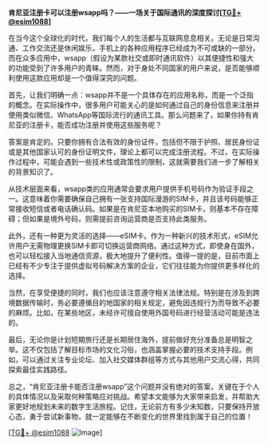 **肯尼亚注册卡可以注册wsapp吗？——一场关于国际通讯的深度探讨[[TG💪+ @esim1088](https://t.me/s/esim1088)]**

在当今这个全球化的时代，我们每个人的生活都与互联网息息相关。无论是日常沟通、工作交流还是休闲娱乐，手机上的各种应用程序已经成为不可或缺的一部分。而在众多应用中，wsapp（假设为某款社交或即时通讯软件）以其便捷性和强大的功能受到了许多用户的青睐。然而，对于身处不同国家的用户来说，是否能够顺利使用这款应用却是一个值得深究的问题。

首先，让我们明确一点：wsapp并不是一个具体存在的应用名称，而是一个泛指的概念。在实际操作中，很多用户可能关心的是如何通过自己的身份信息来注册并使用类似微信、WhatsApp等国际流行的通讯工具。那么问题来了，如果你持有肯尼亚的注册卡，能否成功注册并使用这些服务呢？

答案是肯定的。只要你拥有合法有效的身份证件，包括但不限于护照、居民身份证或是其他国家认可的身份证明文件，理论上都可以完成注册流程。不过，在实际操作过程中，可能会遇到一些技术性或政策性的限制，这就需要我们进一步了解相关的背景知识了。

从技术层面来看，wsapp类的应用通常会要求用户提供手机号码作为验证手段之一。这意味着你需要确保自己拥有一张支持国际漫游的SIM卡，并且该号码能够正常接收短信或者电话确认码。如果是在肯尼亚本地购买的SIM卡，则基本不存在障碍；但如果是境外号码，则需提前咨询运营商是否支持此类服务。

此外，还有一种更为灵活的选择——eSIM卡。作为一种新兴的技术形式，eSIM允许用户无需物理更换SIM卡即可切换运营商网络。通过这种方式，即使身在国外，也可以轻松接入当地通信资源，极大地提升了便利性。值得一提的是，目前市面上已经有不少专注于提供虚拟号码解决方案的企业，它们往往能为你提供更多样化的选择。

当然，在享受便捷的同时，我们也应该注意遵守相关法律法规。特别是在涉及到跨境数据传输时，务必要遵循目的地国家的相关规定，避免因违规行为而导致不必要的麻烦。比如，在某些地区，未经许可擅自使用外国号码进行经营活动可能是违法的。

最后，无论你是计划短期旅行还是长期居住海外，提前做好充分准备总是明智之举。这不仅包括了解目标市场的文化习俗，也涵盖掌握必要的技术支持手段。例如，可以通过关注专业论坛、加入社交媒体群组等方式与其他用户交流心得，共同探索最佳实践路径。

总之，“肯尼亚注册卡能否注册wsapp”这个问题并没有绝对的答案，关键在于个人的具体情况以及采取何种策略应对挑战。希望本文能够为大家带来启发，并帮助大家更好地规划未来的数字生活旅程。记住，无论前方有多少未知数，只要保持开放心态，勇于尝试新事物，就一定能够在不断变化的世界里找到属于自己的位置！

[[TG💪+ @esim1088](https://t.me/s/esim1088) ![Image](https://i.postimg.cc/4NQfJmqS/Snipaste-2025-05-13-00-14-12.png)]